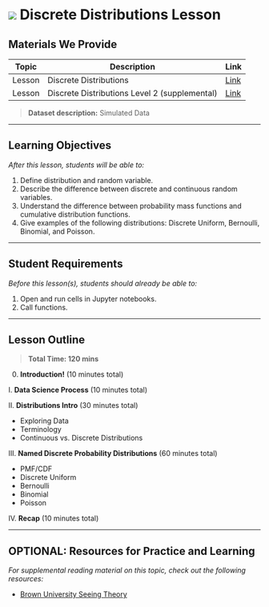 # ![](https://ga-dash.s3.amazonaws.com/production/assets/logo-9f88ae6c9c3871690e33280fcf557f33.png) Discrete Distributions Lesson

## Materials We Provide


| Topic | Description | Link |
| --- | --- | --- |
| Lesson | Discrete Distributions | [Link](./starter-code.ipynb)|
| Lesson | Discrete Distributions Level 2 (supplemental)| [Link](./extras/discrete_distributions-level2.ipynb)|

> **Dataset description:** Simulated Data

---

## Learning Objectives

*After this lesson, students will be able to:*

1. Define distribution and random variable.
2. Describe the difference between discrete and continuous random variables.
3. Understand the difference between probability mass functions and cumulative distribution functions.
4. Give examples of the following distributions: Discrete Uniform, Bernoulli, Binomial, and Poisson.

---

## Student Requirements

*Before this lesson(s), students should already be able to:*

1. Open and run cells in Jupyter notebooks.
2. Call functions.

---

## Lesson Outline

> **Total Time: 120 mins**

0. **Introduction!** (10 minutes total)

I. **Data Science Process** (10 minutes total)

II. **Distributions Intro** (30 minutes total)
- Exploring Data
- Terminology
- Continuous vs. Discrete Distributions

III. **Named Discrete Probability Distributions** (60 minutes total)
- PMF/CDF
- Discrete Uniform
- Bernoulli
- Binomial
- Poisson

IV. **Recap** (10 minutes total)

---

## OPTIONAL: Resources for Practice and Learning

*For supplemental reading material on this topic, check out the following resources:*

- [Brown University Seeing Theory](https://students.brown.edu/seeing-theory/)
